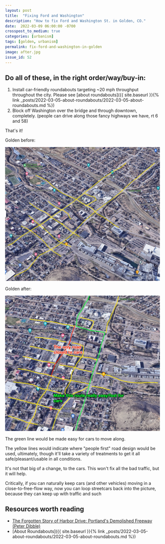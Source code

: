 ```yaml
---
layout: post
title:  "Fixing Ford and Washington"
description: "How to fix Ford and Washington St. in Golden, CO."
date:  2022-03-09 06:00:00 -0700
crosspost_to_medium: true
categories: [urbanism]
tags: [golden, urbanism]
permalink: fix-ford-and-washington-in-golden
image: after.jpg
issue_id: 52
---
```


## Do all of these, in the right order/way/buy-in:

1. Install car-friendly roundabouts targeting ~20 mph throughput throughout the city. Please see [about roundabouts]({{ site.baseurl }}{% link _posts/2022-03-05-about-roundabouts/2022-03-05-about-roundabouts.md %})
1. Block off Washington over the bridge and through downtown, completely. (people can drive along those fancy highways we have, rt 6 and 58)

That's it!

Golden before:

![before](before.jpg)

Golden after:

![after](after.jpg)

The green line would be made easy for cars to move along.

The yellow lines would indicate where "people first" road design would be used, ultimately, though it'll take a variety of treatments to get it all safe/pleasant/usable in all conditions.

It's not that big of a change, to the cars. This won't fix all the bad traffic, but it will help.

Critically, if you can naturally keep cars (and other vehicles) moving in a close-to-free-flow way, now you can loop streetcars back into the picture, because they can keep up with traffic and such

## Resources worth reading

- [The Forgotten Story of Harbor Drive: Portland's Demolished Freeway (Peter Dibble)](https://www.youtube.com/watch?v=l2_yNrP0hCY)
- [About Roundabouts]({{ site.baseurl }}{% link _posts/2022-03-05-about-roundabouts/2022-03-05-about-roundabouts.md %})